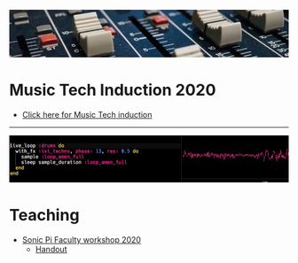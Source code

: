 
<!--

# Learning

* [Sonic Pi resources](http://ereed.gitbook.io)
* [View repo](https://github.com/MrReedSWCHS/mrreedswchs.github.io)

-->

![](img/mix1000x170.jpg)

# Music Tech Induction 2020
* [Click here for Music Tech induction](induction2020/index.html)

<hr>

![](img/pi1000x170.jpg)

# Teaching

* [Sonic Pi Faculty workshop 2020](https://mrreedswchs.github.io/sonicpi2020/index.html)
	* [Handout](handout.html)

<!--
* [Faculty workshop, 2019](https://github.com/MrReedSWCHS/sonicpi-190619)
  * [Presentation](https://mrreedswchs.github.io/pres/pres.html)
-->

